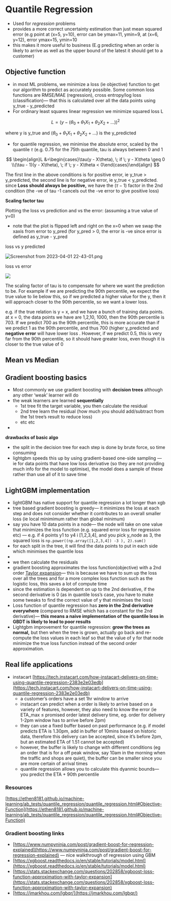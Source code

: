 # Quantile Regression

- Used for *regression* problems
- provides a more correct uncertainty estimation than just mean squared error (e.g point at (x=5, y=10), error can be ymax=11, ymin=9, at (x=6, y=12), error ymax=15, ymin=10
- this makes it more useful to business (E.g predicting when an order is likely to arrive as well as the upper bound of the latest it should get to a customer)

## Objective function

- in most ML problems, we minimize a loss (ie objective) function to get our algorithm to predict as accurately possible. Some common loss functions are RMSE/MAE (regression), cross entropy/log loss (classification)— that this is calculated over all the data points using y_true - y_predicted
- For ordinary least squares linear regression we minimize squared loss L

$$ L = (y - (\theta_{0} + \theta_{1}X_{1} + \theta_{2}X_{2} + ...))^{2} $$

where y is y_true and $(\theta_{0} + \theta_{1}X_{1} + \theta_{2}X_{2} + ...)$ is the y_predicted

- for quantile regression, we minimise the absolute error, scaled by the quantile $\tau$ (e.g. 0.75 for the 75th quantile, tau is always between 0 and 1

$$
\begin{align}L &=\begin{cases}\tau(y - X\theta), \; if \; y - X\theta \geq 0 \\(\tau - 1)(y - X\theta), \; if \; y - X\theta < 0\end{cases}\end{align}
$$

The first line in the above conditions is for positive error, ie y_true > y_predicted, the second line is for negative error, ie y_true < y_predicted. since **Loss should always be positive,** we have the $(\tau -1 )$ factor in the 2nd condition (the -ve of tau -1 cancels out the -ve error to give positive loss)

************************************Scaling factor tau************************************

Plotting the loss vs prediction and vs the error: (assuming a true value of y=0)

- note that the plot is flipped left and right on the x=0 when we swap the xaxis from error to y_pred (for y_pred > 0, the error is -ve since error is defined as y_true - y_pred

loss vs y predicted

![Screenshot from 2023-04-01 22-43-01.png](data-science/images/ypred_vs_quantile.png)

loss vs error

![](2023.04.04.quantile_regression/yerror_vs_quantile.png)


The scaling factor of tau is to compensate for where we want the prediction to be. For example if we are predicting the 90th percentile, we expect the true value to lie below this, so if we predicted a higher value for the y, then it will approach closer to the 90th percentile, so we want a lower loss. 

e.g. if the true relation is y = x, and we have a bunch of training data points. at x = 0, the data points we have are 1,2,10, 1000, then the 90th percentile is 703. If we predict 700 as the 90th percentile, this is more accurate than if we predict 1 as the 90th percentile, and thus 700 (higher y_predicted and ****************************negative error**************************** will have lower loss . However, if we predict 0.5, this is very far from the 90th percentile, so it should have greater loss, even though it is closer to the true value of 0

## Mean vs Median

## Gradient boosting basics

- Most commonly we use gradient boosting with **decision trees** although any other ‘weak’ learner will do
- the weak learners are learned **sequentially**
    - 1st tree fit the target variable, you then calculate the residual
    - 2nd tree learn the residual (how much you should add/subtract from the 1st tree’s result to reduce loss)
    - etc etc
- 

**drawbacks of basic algo**

- the split in the decision tree for each step is done by brute force, so time consuming
- lightgbm speeds this up by using gradient-based one-side sampling — ie for data points that have low loss derivative (so they are not providing much info for the model to optimise), the model does a sample of these rather than use all of it to save time

## LightGBM implementation

- lightGBM has native support for quantile regression a lot longer than xgb
- tree based gradient boosting is greedy— it minimizes the loss at each step and does not consider whether it contributes to an overall smaller loss (ie local minimimum rather than global minimum)
- say you have 10 data points in a node— the node will take on one value that minimizes the loss function (e.g. squared error loss for regression etc) — e.g. if 4 points y1 to y4 i [1,2,3,4], and you pick y_node as 3, the squared loss is `np.power((np.array([1,2,3,4]) -3 ), 2).sum()`
- for each split in the tree, it will find the data points to put in each side which minimises the quantile loss
- 
- we then calculate the residuals
- gradient boosting approximates the loss function(objective) with a 2nd order [Taylor expansion](https://en.wikipedia.org/wiki/Taylor_series)— this is because we have to sum up the loss over all the trees and for a more complex loss function such as the logistic loss, this saves a lot of compute time
- since the estimation is dependent on up to the 2nd derivative, if the second derivative is 0 (as in quantile loss’s case, you have to make some tweaks to find the correct value of y that minimises the loss)
- Loss function of quantile regression has **************************************************************************zero in the 2nd derivative everywhere************************************************************************** (compared to RMSE which has a constant for the 2nd derivative)— **this means a naive implementation of the quantile loss in GBDT is likely to lead to poor results**
- Lightgbm improvement for quantile regression: **grow the trees as normal,** but then when the tree is grown, actually go back and re-compute the loss values in each leaf so that the value of y for that node minimize the true loss function instead of the second order approximation.

## Real life applications

- instacart [https://tech.instacart.com/how-instacart-delivers-on-time-using-quantile-regression-2383e2e03edb](https://tech.instacart.com/how-instacart-delivers-on-time-using-quantile-regression-2383e2e03edb)
    - a customer’s orders have a set 1hr window to arrive
    - instacart can predict when a order is likely to arrive based on a variety of features, however, they also need to know the error (ie ETA_max ≤ promised order latest delivery time, eg. order for delivery 1-2pm window has to arrive before 2pm)
    - they can use a fixed buffer based on past performance (e.g. if model predicts ETA is 1.30pm, add in buffer of 10mins based on historic data, therefore this delivery can be accepted, since it’s before 2pm, but an estimated ETA of 1.51 cannot be accepted)
    - however, the buffer is likely to change with different conditions (eg an order that is for a off peak window, say 10am in the morning when the traffic and shops are quiet), the buffer can be smaller since you are more certain of arrival times
    - quantile regression allows you to calculate this dyanmic bounds— you predict the ETA + 90th percentile

### Resources

[https://ethen8181.github.io/machine-learning/ab_tests/quantile_regression/quantile_regression.html#Objective-Function](https://ethen8181.github.io/machine-learning/ab_tests/quantile_regression/quantile_regression.html#Objective-Function)


### Gradient boosting links

- [https://www.numpyninja.com/post/gradient-boost-for-regression-explained](https://www.numpyninja.com/post/gradient-boost-for-regression-explained) — nice walkthrough of regression using GBM
- [https://xgboost.readthedocs.io/en/stable/tutorials/model.html](https://xgboost.readthedocs.io/en/stable/tutorials/model.html)
- [https://stats.stackexchange.com/questions/202858/xgboost-loss-function-approximation-with-taylor-expansion](https://stats.stackexchange.com/questions/202858/xgboost-loss-function-approximation-with-taylor-expansion)
- [https://jmarkhou.com/lgbqr/](https://jmarkhou.com/lgbqr/)


